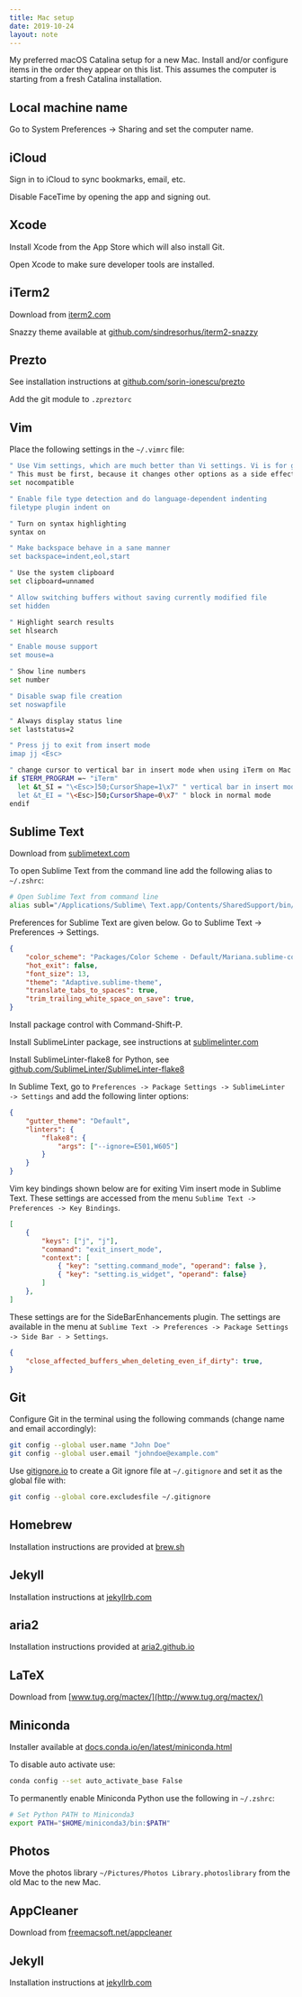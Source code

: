 ```yaml
---
title: Mac setup
date: 2019-10-24
layout: note
---
```


My preferred macOS Catalina setup for a new Mac. Install and/or configure items in the order they appear on this list. This assumes the computer is starting from a fresh Catalina installation.

## Local machine name

Go to System Preferences -> Sharing and set the computer name.

## iCloud

Sign in to iCloud to sync bookmarks, email, etc.

Disable FaceTime by opening the app and signing out.

## Xcode

Install Xcode from the App Store which will also install Git.

Open Xcode to make sure developer tools are installed.

## iTerm2

Download from [iterm2.com](https://iterm2.com)

Snazzy theme available at [github.com/sindresorhus/iterm2-snazzy](https://github.com/sindresorhus/iterm2-snazzy)

## Prezto

See installation instructions at [github.com/sorin-ionescu/prezto](https://github.com/sorin-ionescu/prezto)

Add the git module to `.zpreztorc`

## Vim

Place the following settings in the `~/.vimrc` file:

```bash
" Use Vim settings, which are much better than Vi settings. Vi is for grandpas.
" This must be first, because it changes other options as a side effect.
set nocompatible

" Enable file type detection and do language-dependent indenting
filetype plugin indent on

" Turn on syntax highlighting
syntax on

" Make backspace behave in a sane manner
set backspace=indent,eol,start

" Use the system clipboard
set clipboard=unnamed

" Allow switching buffers without saving currently modified file
set hidden

" Highlight search results
set hlsearch

" Enable mouse support
set mouse=a

" Show line numbers
set number

" Disable swap file creation
set noswapfile

" Always display status line
set laststatus=2

" Press jj to exit from insert mode
imap jj <Esc>

" change cursor to vertical bar in insert mode when using iTerm on Mac
if $TERM_PROGRAM =~ "iTerm"
  let &t_SI = "\<Esc>]50;CursorShape=1\x7" " vertical bar in insert mode
  let &t_EI = "\<Esc>]50;CursorShape=0\x7" " block in normal mode
endif
```

## Sublime Text

Download from [sublimetext.com](https://www.sublimetext.com)

To open Sublime Text from the command line add the following alias to `~/.zshrc`:

```bash
# Open Sublime Text from command line
alias subl="/Applications/Sublime\ Text.app/Contents/SharedSupport/bin/subl"
```

Preferences for Sublime Text are given below. Go to Sublime Text -> Preferences -> Settings.

```json
{
    "color_scheme": "Packages/Color Scheme - Default/Mariana.sublime-color-scheme",
    "hot_exit": false,
    "font_size": 13,
    "theme": "Adaptive.sublime-theme",
    "translate_tabs_to_spaces": true,
    "trim_trailing_white_space_on_save": true,
}
```

Install package control with Command-Shift-P.

Install SublimeLinter package, see instructions at [sublimelinter.com](http://sublimelinter.com/)

Install SublimeLinter-flake8 for Python, see [github.com/SublimeLinter/SublimeLinter-flake8](https://github.com/SublimeLinter/SublimeLinter-flake8)

In Sublime Text, go to `Preferences -> Package Settings -> SublimeLinter -> Settings` and add the following linter options:

```json
{
    "gutter_theme": "Default",
    "linters": {
        "flake8": {
            "args": ["--ignore=E501,W605"]
        }
    }
}
```

Vim key bindings shown below are for exiting Vim insert mode in Sublime Text. These settings are accessed from the menu `Sublime Text -> Preferences -> Key Bindings`.

```json
[
    {
        "keys": ["j", "j"],
        "command": "exit_insert_mode",
        "context": [
            { "key": "setting.command_mode", "operand": false },
            { "key": "setting.is_widget", "operand": false}
        ]
    },
]
```

These settings are for the SideBarEnhancements plugin. The settings are available in the menu at `Sublime Text -> Preferences -> Package Settings -> Side Bar - > Settings`.

```json
{
    "close_affected_buffers_when_deleting_even_if_dirty": true,
}
```

## Git

Configure Git in the terminal using the following commands (change name and email accordingly):

```bash
git config --global user.name "John Doe"
git config --global user.email "johndoe@example.com"
```

Use [gitignore.io](https://www.gitignore.io) to create a Git ignore file at `~/.gitignore` and set it as the global file with:

```bash
git config --global core.excludesfile ~/.gitignore
```

## Homebrew

Installation instructions are provided at [brew.sh](https://brew.sh)

## Jekyll

Installation instructions at [jekyllrb.com](https://jekyllrb.com)

## aria2

Installation instructions provided at [aria2.github.io](https://aria2.github.io)

## LaTeX

Download from [www.tug.org/mactex/](http://www.tug.org/mactex/)

## Miniconda

Installer available at [docs.conda.io/en/latest/miniconda.html](https://docs.conda.io/en/latest/miniconda.html)

To disable auto activate use:

```bash
conda config --set auto_activate_base False
```

To permanently enable Miniconda Python use the following in `~/.zshrc`:

```bash
# Set Python PATH to Miniconda3
export PATH="$HOME/miniconda3/bin:$PATH"
```

## Photos

Move the photos library `~/Pictures/Photos Library.photoslibrary` from the old Mac to the new Mac.

## AppCleaner

Download from [freemacsoft.net/appcleaner](https://freemacsoft.net/appcleaner/)

## Jekyll

Installation instructions at [jekyllrb.com](https://jekyllrb.com)
